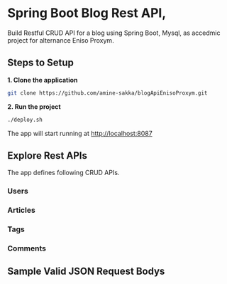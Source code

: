 
# Spring Boot Blog Rest API, 

Build Restful CRUD API for a blog using Spring Boot, Mysql, as accedmic project for alternance Eniso Proxym.

## Steps to Setup

**1. Clone the application**

```bash
git clone https://github.com/amine-sakka/blogApiEnisoProxym.git
```

**2. Run the project**
```bash
./deploy.sh
```

The app will start running at <http://localhost:8087>

## Explore Rest APIs

The app defines following CRUD APIs.



### Users


### Articles



### Tags


### Comments



## Sample Valid JSON Request Bodys
